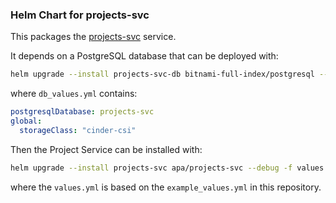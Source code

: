 ### Helm Chart for projects-svc

This packages the [projects-svc](https://github.com/african-pathogen-archive/projects-svc) service.

It depends on a PostgreSQL database that can be deployed with:

```bash
helm upgrade --install projects-svc-db bitnami-full-index/postgresql --version 10.3.13 -f db_values.yml -n apa
```

where `db_values.yml` contains:

```yaml
postgresqlDatabase: projects-svc
global:
  storageClass: "cinder-csi"
```

Then the Project Service can be installed with:

```bash
helm upgrade --install projects-svc apa/projects-svc --debug -f values.yml -n apa
```

where the `values.yml` is based on the `example_values.yml` in this repository.
